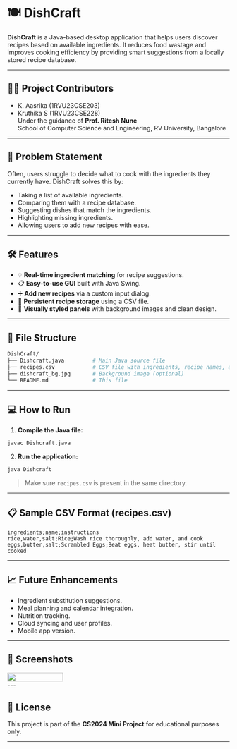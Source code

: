 
# 🍽️ DishCraft

**DishCraft** is a Java-based desktop application that helps users discover recipes based on available ingredients. It reduces food wastage and improves cooking efficiency by providing smart suggestions from a locally stored recipe database.

---

## 👩‍💻 Project Contributors
- K. Aasrika (1RVU23CSE203)
- Kruthika S (1RVU23CSE228)  
Under the guidance of **Prof. Ritesh Nune**  
School of Computer Science and Engineering, RV University, Bangalore

---

## 🧠 Problem Statement

Often, users struggle to decide what to cook with the ingredients they currently have. DishCraft solves this by:
- Taking a list of available ingredients.
- Comparing them with a recipe database.
- Suggesting dishes that match the ingredients.
- Highlighting missing ingredients.
- Allowing users to add new recipes with ease.

---

## 🛠️ Features

- 💡 **Real-time ingredient matching** for recipe suggestions.
- 📋 **Easy-to-use GUI** built with Java Swing.
- ➕ **Add new recipes** via a custom input dialog.
- 📁 **Persistent recipe storage** using a CSV file.
- 🎨 **Visually styled panels** with background images and clean design.

---

## 📂 File Structure

```bash
DishCraft/
├── Dishcraft.java         # Main Java source file
├── recipes.csv            # CSV file with ingredients, recipe names, and instructions
├── dishcraft_bg.jpg       # Background image (optional)
└── README.md              # This file
```

---

## 💻 How to Run

1. **Compile the Java file:**

```bash
javac Dishcraft.java
```

2. **Run the application:**

```bash
java Dishcraft
```

> Make sure `recipes.csv` is present in the same directory.

---

## 📋 Sample CSV Format (recipes.csv)

```
ingredients;name;instructions
rice,water,salt;Rice;Wash rice thoroughly, add water, and cook
eggs,butter,salt;Scrambled Eggs;Beat eggs, heat butter, stir until cooked
```

---

## 📈 Future Enhancements

- Ingredient substitution suggestions.
- Meal planning and calendar integration.
- Nutrition tracking.
- Cloud syncing and user profiles.
- Mobile app version.

---

## 📸 Screenshots

<div style="display: flex; justify-content: space-between;">
<img src="https://github.com/user-attachments/assets/2132c635-a29d-4f9a-b22c-39c359dfcd98)" width="50%" />
</div>
---

## 📜 License

This project is part of the **CS2024 Mini Project** for educational purposes only.

---
